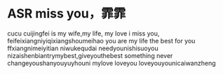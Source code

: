 # ASR miss you，霏霏
cucu
cuijingfei is my wife,my life, my love
i miss you, feifeixiangniyiqixiangshoumeihao
you are my life
the best for you ffxiangnimeiyitian
niwukequdai
needyounishisuoyou
nizaishenbiantrymybest,giveyouthebest
something never changeyoushanyouyuyhouni
mylove
loveyou
loveyouyounicaiwanzheng
